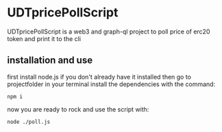 # UDTpricePollScript
UDTpricePollScript is a web3 and graph-ql project to poll price of erc20 token and print it to the cli 
## installation and use
first install node.js if you don't already have it installed then go to projectfolder in your terminal 
install the dependencies with the command: 
```
npm i  
``` 
now you are ready to rock and use the script with:
```
node ./poll.js
```
